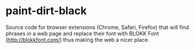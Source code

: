paint-dirt-black
================

Source code for browser extensions (Chrome, Safari, Firefox) that will find phrases in
a web page and replace their font with BLOKK Font (http://blokkfont.com/) thus making
the web a nicer place.
